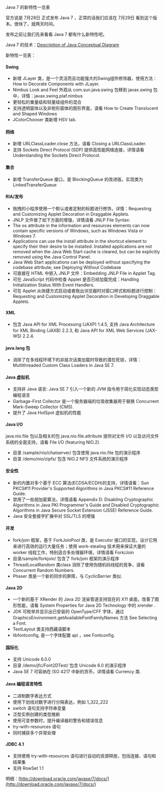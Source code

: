Java 7 的新特性一览表

官方说是 7月28日 正式发布 Java 7 ，正常的话我们应该在 7月29日 看到这个版本。很快了，就两天时间。

发布之前让我们先来看看 Java 7 都有什么新特性吧。

Java 7 的技术：[Description of Java Conceptual Diagram](http://docs.oracle.com/javase/7/docs/technotes/guides/desc_jdk_structure.html)

<!-- more -->

新特性一览表：

#### Swing

* 新增 JLayer 类，是一个灵活而且功能强大的Swing组件修饰器，使用方法：How to Decorate Components with JLayer.
* Nimbus Look and Feel 外观从 com.sun.java.swing 包移到 javax.swing 包中，详情：javax.swing.plaf.nimbus
* 更轻松的重量级和轻量级组件的混合
* 支持透明窗体以及非矩形窗体的图形界面，请看 How to Create Translucent and Shaped Windows
* JColorChooser 类新增 HSV tab.

#### 网络

* 新增 URLClassLoader.close 方法，请看 Closing a URLClassLoader.
* 支持 Sockets Direct Protocol (SDP) 提供高性能网络连接，详情请看 Understanding the Sockets Direct Protocol.

#### 集合

* 新增 TransferQueue 接口，是 BlockingQueue 的改进版，实现类为 LinkedTransferQueue

#### RIA/发布

* 拖拽的小程序使用一个默认或者定制的标题进行修饰，详情：Requesting and Customizing Applet Decoration in Draggable Applets.
* JNLP 文件做了如下方面的增强，详情请看 JNLP File Syntax:
* The os attribute in the information and resources elements can now contain specific versions of Windows, such as Windows Vista or Windows 7.
* Applications can use the install attribute in the shortcut element to specify their their desire to be installed. Installed applications are not removed when the Java Web Start cache is cleared, but can be explicitly removed using the Java Control Panel.
* Java Web Start applications can be deployed without specifying the codebase attribute; see Deploying Without Codebase
* 可直接在 HTML 中嵌入 JNLP 文件：Embedding JNLP File in Applet Tag.
* 可在 JavaScript 代码中检查 Applet 是否已经加载完成：Handling Initialization Status With Event Handlers.
* 可在 Applet 从快捷方式启动或者拖出浏览器时对窗口样式和标题进行控制：Requesting and Customizing Applet Decoration in Developing Draggable Applets.

#### XML

* 包含 Java API for XML Processing (JAXP) 1.4.5, 支持 Java Architecture for XML Binding (JAXB) 2.2.3, 和 Java API for XML Web Services (JAX-WS) 2.2.4.

#### java.lang 包

* 消除了在多线程环境下的非层次话类加载时导致的潜在死锁，详情：Multithreaded Custom Class Loaders in Java SE 7.

#### Java 虚拟机

* 支持非 Java 语言: Java SE 7 引入一个新的 JVM 指令用于简化实现动态类型编程语言
* Garbage-First Collector 是一个服务器端的垃圾收集器用于替换 Concurrent Mark-Sweep Collector (CMS).
* 提升了 Java HotSpot 虚拟机的性能

#### Java I/O

java.nio.file 包以及相关的包 java.nio.file.attribute 提供对文件 I/O 以及访问文件系统的全面支持，请看 File I/O (featuring NIO.2).

* 目录 <Java home>/sample/nio/chatserver/ 包含使用 java.nio.file 包的演示程序
* 目录 <Java home>/demo/nio/zipfs/ 包含 NIO.2 NFS 文件系统的演示程序

#### 安全性

* 新的内置对多个基于 ECC 算法(ECDSA/ECDH)的支持，详情请看：Sun PKCS#11 Provider's Supported Algorithms in Java PKCS#11 Reference Guide.
* 禁用了一些弱加密算法，详情请看 Appendix D: Disabling Cryptographic Algorithms in Java PKI Programmer's Guide and Disabled Cryptographic Algorithms in Java Secure Socket Extension (JSSE) Reference Guide.
* Java 安全套接字扩展中对 SSL/TLS 的增强

#### 并发

* fork/join 框架，基于 ForkJoinPool 类，是 Executor 接口的实现，设计它用来进行高效的运行大量任务；使用 work-stealing 技术用来保证大量的 worker 线程工作，特别适合多处理器环境，详情请看 Fork/Join 
 * 目录<Java home>/sample/forkjoin/ 包含了 fork/join 框架的演示程序
* ThreadLocalRandom 类class 消除了使用伪随机码线程的竞争，请看 Concurrent Random Numbers.
* Phaser 类是一个新的同步的屏障，与 CyclicBarrier 类似.
#### Java 2D

* 一个新的基于 XRender 的 Java 2D 渲染管道支持现在的 X11 桌面，改善了图形性能，请看 System Properties for Java 2D Technology 中的 xrender .
* JDK 可枚举并显示出已安装的 OpenType/CFF 字体，通过  GraphicsEnvironment.getAvailableFontFamilyNames 方法 See Selecting a Font.
* TextLayout 类支持西藏语脚本
* libfontconfig, 是一个字体配置 api ，see Fontconfig.

#### 国际化

* 支持 Unicode 6.0.0 
 * 目录 <Java home>/demo/jfc/Font2DTest/ 包含 Unicode 6.0 的演示程序
 * Java SE 7 可容纳在 ISO 4217 中新的货币，详情请看 Currency 类.

#### Java 编程语言特性

* 二进制数字表达方式
* 使用下划线对数字进行分隔表达，例如 1_322_222
* switch 语句支持字符串变量
* 泛型实例创建的类型推断
* 使用可变参数时，提升编译器的警告和错误信息
* try-with-resources 语句
* 同时捕获多个异常处理

#### JDBC 4.1

* 支持使用 try-with-resources 语句进行自动的资源释放，包括连接、语句和结果集
* 支持 RowSet 1.1
 

明细：[http://download.oracle.com/javase/7/docs/](http://download.oracle.com/javase/7/docs/)


